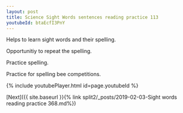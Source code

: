 ```yaml
---
layout: post
title: Science Sight Words sentences reading practice 113
youtubeId: btaEcfI3PnY
---
```

 
 
Helps to learn sight words and their spelling.

Opportunitiy to repeat the spelling. 

Practice spelling. 
 
Practice for spelling bee competitions. 
 
{% include youtubePlayer.html id=page.youtubeId %}
 
 

[Next]({{ site.baseurl }}{% link  split2/_posts/2019-02-03-Sight words reading practice 368.md%})
 
